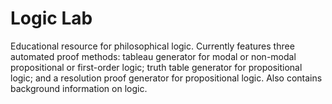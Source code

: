 # Logic Lab
Educational resource for philosophical logic. Currently features three automated proof methods: tableau generator for modal or non-modal propositional or first-order logic; truth table generator for propositional logic; and a resolution proof generator for propositional logic. Also contains background information on logic.